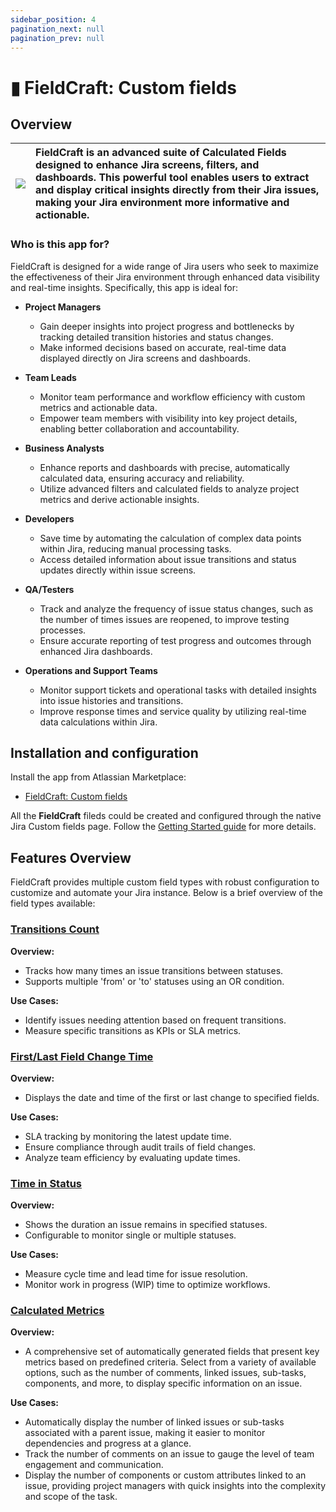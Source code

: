 ```yaml
---
sidebar_position: 4
pagination_next: null
pagination_prev: null
---
```


# ▮ FieldCraft: Custom fields

## Overview

| ![](/img/field-craft-logo-144-144.png) | FieldCraft is an advanced suite of Calculated Fields designed to enhance Jira screens, filters, and dashboards. This powerful tool enables users to extract and display critical insights directly from their Jira issues, making your Jira environment more informative and actionable. |
|---|:---|


### Who is this app for?
FieldCraft is designed for a wide range of Jira users who seek to maximize the effectiveness of their Jira environment through enhanced data visibility and real-time insights. Specifically, this app is ideal for:

- **Project Managers**
  - Gain deeper insights into project progress and bottlenecks by tracking detailed transition histories and status changes.
  - Make informed decisions based on accurate, real-time data displayed directly on Jira screens and dashboards.

- **Team Leads**
  - Monitor team performance and workflow efficiency with custom metrics and actionable data.
  - Empower team members with visibility into key project details, enabling better collaboration and accountability.

- **Business Analysts**
  - Enhance reports and dashboards with precise, automatically calculated data, ensuring accuracy and reliability.
  - Utilize advanced filters and calculated fields to analyze project metrics and derive actionable insights.

- **Developers**
  - Save time by automating the calculation of complex data points within Jira, reducing manual processing tasks.
  - Access detailed information about issue transitions and status updates directly within issue screens.

- **QA/Testers**
  - Track and analyze the frequency of issue status changes, such as the number of times issues are reopened, to improve testing processes.
  - Ensure accurate reporting of test progress and outcomes through enhanced Jira dashboards.

- **Operations and Support Teams**
  - Monitor support tickets and operational tasks with detailed insights into issue histories and transitions.
  - Improve response times and service quality by utilizing real-time data calculations within Jira.


## Installation and configuration

Install the app from Atlassian Marketplace:

- [FieldCraft: Custom fields](https://marketplace.atlassian.com/apps/1234688/fieldcraft-custom-fields-for-jira-cloud?tab=overview)

All the **FieldCraft** fileds could be created and configured through the native Jira Custom fields page.
Follow the [Getting Started guide](./getting-started.md) for more details.


## Features Overview

FieldCraft provides multiple custom field types with robust configuration to customize and automate your Jira instance. Below is a brief overview of the field types available:

### [Transitions Count](./transinions-count/index.md)

**Overview:**
- Tracks how many times an issue transitions between statuses.
- Supports multiple 'from' or 'to' statuses using an OR condition.

**Use Cases:**
- Identify issues needing attention based on frequent transitions.
- Measure specific transitions as KPIs or SLA metrics.

### [First/Last Field Change Time](./field-change-time/index.md)

**Overview:**
- Displays the date and time of the first or last change to specified fields.

**Use Cases:**
- SLA tracking by monitoring the latest update time.
- Ensure compliance through audit trails of field changes.
- Analyze team efficiency by evaluating update times.

### [Time in Status](./time-in-status/index.md)

**Overview:**
- Shows the duration an issue remains in specified statuses.
- Configurable to monitor single or multiple statuses.

**Use Cases:**
- Measure cycle time and lead time for issue resolution.
- Monitor work in progress (WIP) time to optimize workflows.

### [Calculated Metrics](./metrics/index.md)

**Overview:**
- A comprehensive set of automatically generated fields that present key metrics based on predefined criteria. Select from a variety of available options, such as the number of comments, linked issues, sub-tasks, components, and more, to display specific information on an issue.

**Use Cases:**
- Automatically display the number of linked issues or sub-tasks associated with a parent issue, making it easier to monitor dependencies and progress at a glance.
- Track the number of comments on an issue to gauge the level of team engagement and communication.
- Display the number of components or custom attributes linked to an issue, providing project managers with quick insights into the complexity and scope of the task.